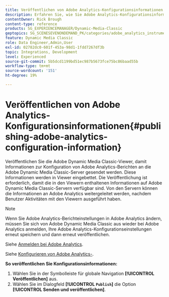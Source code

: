 ```yaml
---
title: Veröffentlichen von Adobe Analytics-Konfigurationsinformationen
description: Erfahren Sie, wie Sie Adobe Analytics-Konfigurationsinformationen aus Adobe Dynamic Media Classic veröffentlichen.
contentOwner: Rick Brough
content-type: reference
products: SG_EXPERIENCEMANAGER/Dynamic-Media-Classic
geptopics: SG_SCENESEVENONDEMAND_PK/categories/adobe_analytics_instrumentation_kit
feature: Dynamic Media Classic
role: Data Engineer,Admin,User
exl-id: 02782dc0-601f-453a-98d1-1fdd7267df3b
topic: Integrations, Development
level: Experienced
source-git-commit: 5b5dcd1199bd51ec987b5673fce75bc86baad55b
workflow-type: tm+mt
source-wordcount: '151'
ht-degree: 19%

---
```


# Veröffentlichen von Adobe Analytics-Konfigurationsinformationen{#publishing-adobe-analytics-configuration-information}

Veröffentlichen Sie die Adobe Dynamic Media Classic-Viewer, damit Informationen zur Konfiguration von Adobe Analytics-Berichten an die Adobe Dynamic Media Classic-Server gesendet werden. Diese Informationen werden in Viewer eingebettet. Die Veröffentlichung ist erforderlich, damit die in den Viewern enthaltenen Informationen auf Adobe Dynamic Media Classic-Servern verfügbar sind. Von den Servern können die Informationen an Adobe Analytics weitergeleitet werden, nachdem Benutzer Aktivitäten mit den Viewern ausgeführt haben.

>[!NOTE]
>
>Wenn Sie Adobe Analytics-Berichteinstellungen in Adobe Analytics ändern, müssen Sie sich von Adobe Dynamic Media Classic aus wieder bei Adobe Analytics anmelden, Ihre Adobe Analytics-Konfigurationseinstellungen erneut speichern und dann erneut veröffentlichen.

Siehe [Anmelden bei Adobe Analytics](log-analytics.md#log_in_to_adobe_analytics).

Siehe [Konfigurieren von Adobe Analytics-](configuring-analytics-reports.md#configuring_adobe_analytics_reports).

**So veröffentlichen Sie Konfigurationsinformationen:**

1. Wählen Sie in der Symbolleiste für globale Navigation **[!UICONTROL Veröffentlichen]** aus.
1. Wählen Sie im Dialogfeld **[!UICONTROL `Publish`]** die Option **[!UICONTROL Senden und veröffentlichen]**.
